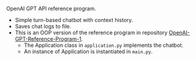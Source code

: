 OpenAI GPT API reference program.
- Simple turn-based chatbot with context history.
- Saves chat logs to file.
- This is an OOP version of the reference program in repository [OpenAI-GPT-Reference-Program-1](https://github.com/rohingosling/OpenAI-GPT-Reference-Program-1).  
  - The Application class in `application.py` implements the chatbot.
  - An instance of Application is instantiated in `main.py`.
